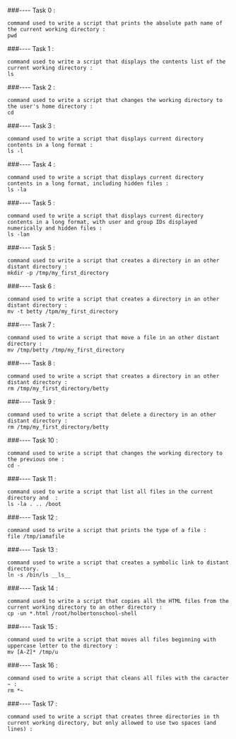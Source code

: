###---- Task 0 : 

	command used to write a script that prints the absolute path name of the current working directory : 
	pwd

###---- Task 1 : 

	command used to write a script that displays the contents list of the current working directory :
	ls

###---- Task 2 : 

	command used to write a script that changes the working directory to the user's home directory : 
	cd

###---- Task 3 :

	command used to write a script that displays current directory contents in a long format :  
	ls -l

###---- Task 4 :
	
	command used to write a script that displays current directory contents in a long format, including hidden files :  
	ls -la

###---- Task 5 : 

	command used to write a script that displays current directory contents in a long format, with user and group IDs displayed numerically and hidden files :  
	ls -lan

###---- Task 5 : 

	command used to write a script that creates a directory in an other distant directory :  
	mkdir -p /tmp/my_first_directory


###---- Task 6 :

	command used to write a script that creates a directory in an other distant directory :  
	mv -t betty /tpm/my_first_directory


###---- Task 7 : 

	command used to write a script that move a file in an other distant directory :  	
	mv /tmp/betty /tmp/my_first_directory


###---- Task 8 : 
	
	command used to write a script that creates a directory in an other distant directory :  
	rm /tmp/my_first_directory/betty


###---- Task 9 : 

	command used to write a script that delete a directory in an other distant directory :  
	rm /tmp/my_first_directory/betty

###---- Task 10 : 

	command used to write a script that changes the working directory to the previous one :  
	cd -


###---- Task 11 :

	command used to write a script that list all files in the current directory and  :  
	ls -la . .. /boot


###---- Task 12 : 

	command used to write a script that prints the type of a file : 
	file /tmp/iamafile


###---- Task 13 : 

	command used to write a script that creates a symbolic link to distant directory.
	ln -s /bin/ls __ls__

###---- Task 14 : 

	command used to write a script that copies all the HTML files from the current working directory to an other directory :
	cp -un *.html /root/holbertonschool-shell 

###---- Task 15 : 

	command used to write a script that moves all files beginning with uppercase letter to the directory :
	mv [A-Z]* /tmp/u

###---- Task 16 :

	command used to write a script that cleans all files with the caracter ~ :
	rm *~

###---- Task 17 : 

	command used to write a script that creates three directories in th current working directory, but only allowed to use two spaces (and lines) :
	




